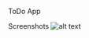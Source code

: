 ToDo App

Screenshots
![alt text](https://github.com/tanwarsachin/todo/blob/main/screenshots/Screenshot_20210617-164007.jpg)
